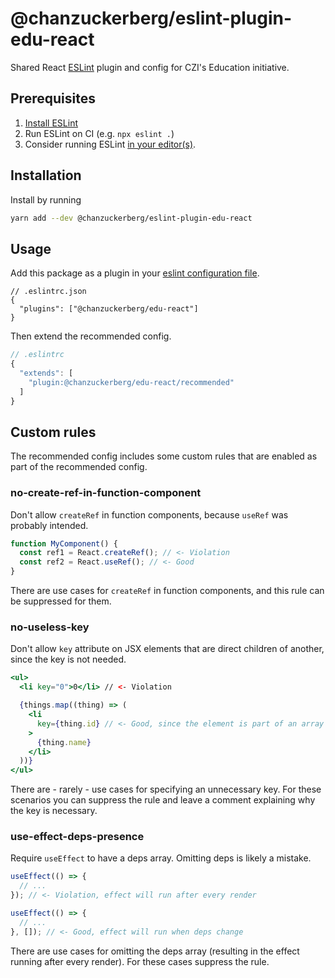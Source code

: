 # @chanzuckerberg/eslint-plugin-edu-react

Shared React [ESLint](https://eslint.org/) plugin and config for CZI's Education initiative.

## Prerequisites

1. [Install ESLint](https://eslint.org/docs/latest/user-guide/getting-started#installation-and-usage)
2. Run ESLint on CI (e.g. `npx eslint .`)
3. Consider running ESLint [in your editor(s)](https://eslint.org/docs/latest/user-guide/integrations).

## Installation

Install by running

```sh
yarn add --dev @chanzuckerberg/eslint-plugin-edu-react
```

## Usage

Add this package as a plugin in your [eslint configuration file](https://eslint.org/docs/latest/user-guide/configuring/configuration-files).

```jsonc
// .eslintrc.json
{
  "plugins": ["@chanzuckerberg/edu-react"]
}
```

Then extend the recommended config.

```js
// .eslintrc
{
  "extends": [
    "plugin:@chanzuckerberg/edu-react/recommended"
  ]
}
```

## Custom rules

The recommended config includes some custom rules that are enabled as part of the recommended config.

### no-create-ref-in-function-component

Don't allow `createRef` in function components, because `useRef` was probably intended.

```jsx
function MyComponent() {
  const ref1 = React.createRef(); // <- Violation
  const ref2 = React.useRef(); // <- Good
}
```

There are use cases for `createRef` in function components, and this rule can be suppressed for them.

### no-useless-key

Don't allow `key` attribute on JSX elements that are direct children of another, since the key is not needed.

```jsx
<ul>
  <li key="0">0</li> // <- Violation

  {things.map((thing) => (
    <li
      key={thing.id} // <- Good, since the element is part of an array
    >
      {thing.name}
    </li>
  ))}
</ul>
```

There are - rarely - use cases for specifying an unnecessary key. For these scenarios you can suppress the rule and leave a comment explaining why the key is necessary.

### use-effect-deps-presence

Require `useEffect` to have a deps array. Omitting deps is likely a mistake.

```js
useEffect(() => {
  // ...
}); // <- Violation, effect will run after every render

useEffect(() => {
  // ...
}, []); // <- Good, effect will run when deps change
```

There are use cases for omitting the deps array (resulting in the effect running after every render). For these cases suppress the rule.
